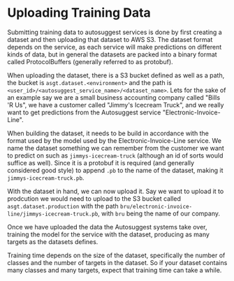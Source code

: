 # Uploading Training Data

Submitting training data to autosuggest services is done by first creating a dataset and then uploading that dataset to AWS S3.
The dataset format depends on the service, as each service will make predictions on different kinds of data, but in general the datasets are packed into a binary format called ProtocolBuffers (generally referred to as protobuf).

When uploading the dataset, there is a S3 bucket defined as well as a path, the bucket is `asgt.dataset.<environment>` and the path is `<user_id>/<autosuggest_service_name>/<dataset_name>`.
Lets for the sake of an example say we are a small business accounting company called "Bills 'R Us", we have a customer called "Jimmy's Icecream Truck", and we really want to get predictions from the Autosuggest service "Electronic-Invoice-Line".

When building the dataset, it needs to be build in accordance with the format used by the model used by the Electronic-Invoice-Line service. We name the dataset something we can remember from the customer we want to predict on such as `jimmys-icecream-truck` (although an id of sorts would suffice as well). Since it is a protobuf it is required (and generally considered good style) to append `.pb` to the name of the dataset, making it `jimmys-icecream-truck.pb`.

With the dataset in hand, we can now upload it. Say we want to upload it to prodcution we would need to upload to the S3 bucket called `asgt.dataset.production` with the path `bru/electronic-invoice-line/jimmys-icecream-truck.pb`, with `bru` being the name of our company.

Once we have uploaded the data the Autosuggest systems take over, training the model for the service with the dataset, producing as many targets as the datasets defines.

Training time depends on the size of the dataset, specifically the number of classes and the number of targets in the dataset. So if your dataset contains many classes and many targets, expect that training time can take a while.
